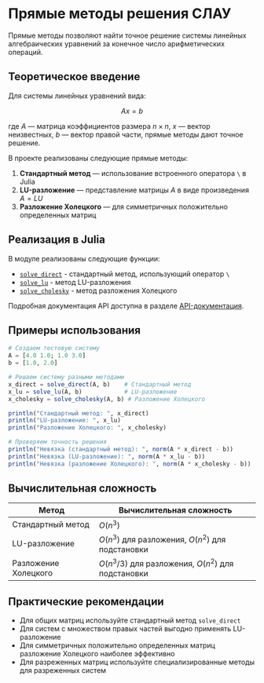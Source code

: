 # Прямые методы решения СЛАУ

Прямые методы позволяют найти точное решение системы линейных алгебраических уравнений за конечное число арифметических операций.

## Теоретическое введение

Для системы линейных уравнений вида:

```math
Ax = b
```

где $A$ — матрица коэффициентов размера $n \times n$, $x$ — вектор неизвестных, $b$ — вектор правой части, прямые методы дают точное решение.

В проекте реализованы следующие прямые методы:

1. **Стандартный метод** — использование встроенного оператора `\` в Julia
2. **LU-разложение** — представление матрицы $A$ в виде произведения $A = LU$
3. **Разложение Холецкого** — для симметричных положительно определенных матриц

## Реализация в Julia

В модуле реализованы следующие функции:

- [`solve_direct`](@ref) - стандартный метод, использующий оператор `\`
- [`solve_lu`](@ref) - метод LU-разложения 
- [`solve_cholesky`](@ref) - метод разложения Холецкого

Подробная документация API доступна в разделе [API-документация](@ref).

## Примеры использования

```julia
# Создаем тестовую систему
A = [4.0 1.0; 1.0 3.0]
b = [1.0, 2.0]

# Решаем систему разными методами
x_direct = solve_direct(A, b)    # Стандартный метод
x_lu = solve_lu(A, b)            # LU-разложение
x_cholesky = solve_cholesky(A, b) # Разложение Холецкого

println("Стандартный метод: ", x_direct)
println("LU-разложение: ", x_lu)
println("Разложение Холецкого: ", x_cholesky)

# Проверяем точность решения
println("Невязка (стандартный метод): ", norm(A * x_direct - b))
println("Невязка (LU-разложение): ", norm(A * x_lu - b))
println("Невязка (разложение Холецкого): ", norm(A * x_cholesky - b))
```

## Вычислительная сложность

| Метод | Вычислительная сложность |
|-------|--------------------------|
| Стандартный метод | $O(n^3)$ |
| LU-разложение | $O(n^3)$ для разложения, $O(n^2)$ для подстановки |
| Разложение Холецкого | $O(n^3/3)$ для разложения, $O(n^2)$ для подстановки |

## Практические рекомендации

- Для общих матриц используйте стандартный метод `solve_direct`
- Для систем с множеством правых частей выгодно применять LU-разложение
- Для симметричных положительно определенных матриц разложение Холецкого наиболее эффективно
- Для разреженных матриц используйте специализированные методы для разреженных систем 
